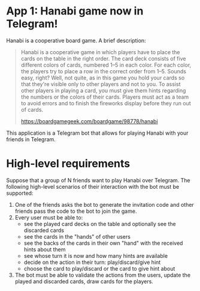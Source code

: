 # App 1: Hanabi game now in Telegram!

Hanabi is a cooperative board game. A brief description:

> Hanabi is a cooperative game in which players have to place the cards on the table in the right order.
> The card deck consists of five different colors of cards, numbered 1–5 in each color.
> For each color, the players try to place a row in the correct order from 1–5.
> Sounds easy, right?
> Well, not quite, as in this game you hold your cards so that they're visible only to other players and not to you.
> To assist other players in playing a card, you must give them hints regarding the numbers or the colors of their cards.
> Players must act as a team to avoid errors and to finish the fireworks display before they run out of cards.
>
> https://boardgamegeek.com/boardgame/98778/hanabi

This application is a Telegram bot that allows for playing Hanabi with your friends in Telegram.

# High-level requirements

Suppose that a group of N friends want to play Hanabi over Telegram. The following high-level scenarios of their interaction with the bot must be supported:

1. One of the friends asks the bot to generate the invitation code and other friends pass the code to the bot to join the game.
2. Every user must be able to:
   - see the played card decks on the table and optionally see the discarded cards
   - see the cards in the "hands" of other users
   - see the backs of the cards in their own "hand" with the received hints about them
   - see whose turn it is now and how many hints are available
   - decide on the action in their turn: play/discard/give hint
   - choose the card to play/discard or the card to give hint about
4. The bot must be able to validate the actions from the users, update the played and discarded cards, draw cards for the players.
   
